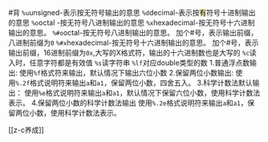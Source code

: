  #背 
	`%u`unsigned-表示按无符号输出的意思
	`%d`decimal-表示按<mark style="background: #FFF3A3A6;">有</mark>符号十进制输出的意思
	`%o`octal -按无符号八进制输出的意思
	`%x`hexadecimal-按无符号十六进制输出的意思。
	`%#o`octal-按无符号八进制输出的意思。
	 加个#号，表示输出前缀，八进制前缀为`0`
	`%#x`hexadecimal-按无符号十六进制输出的意思。
		加个#号，表示输出前缀，16进制前缀为`0x`,大写的X格式符，输出的十六进制数也是大写的
	`%c`读入时，任意字符都是有效值
	`%s`读字符串
	`%lf`对应double类型的数
1.普通浮点数输出:
	使用`%f`格式符来输出，默认情况下输出六位小数
2.保留两位小数输出:
	使用`%.2f`格式说明符来输出`a`和`a1`，保留两位小数，四舍五入。
3.科学计数法默认输出：
	使用`%e`格式说明符来输出`a`和`a1`，默认情况下保留六位小数，使用科学计数法表示。
4.保留两位小数的科学计数法输出
	使用`%.2e`格式说明符来输出`a`和`a1`，保留两位小数，使用科学计数法表示。

[[z-c养成]]